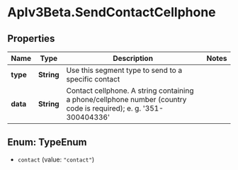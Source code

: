 # ApIv3Beta.SendContactCellphone

## Properties

Name | Type | Description | Notes
------------ | ------------- | ------------- | -------------
**type** | **String** | Use this segment type to send to a specific contact | 
**data** | **String** | Contact cellphone.  A string containing a phone/cellphone number (country code is required);                         e. g. &#39;351-300404336&#39; | 



## Enum: TypeEnum


* `contact` (value: `"contact"`)




